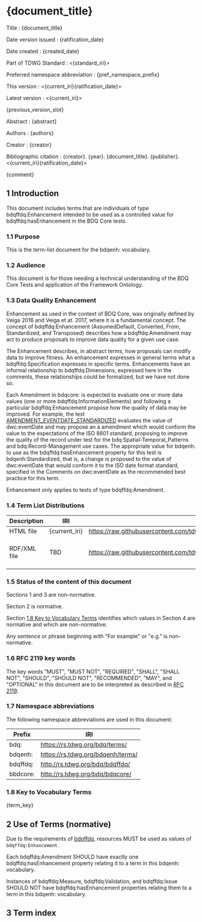 <!--- Template for header, values provided from yaml configuration --->
# {document_title}

Title
: {document_title}

Date version issued
: {ratification_date}

Date created
: {created_date}

Part of TDWG Standard
: <{standard_iri}>

Preferred namespace abbreviation
: {pref_namespace_prefix}

This version
: <{current_iri}{ratification_date}>

Latest version
: <{current_iri}>

{previous_version_slot}

Abstract
: {abstract}

Authors
: {authors}

Creator
: {creator}

Bibliographic citation
: {creator}. {year}. {document_title}. {publisher}. <{current_iri}{ratification_date}>

{comment}

## 1 Introduction

This document includes terms that are individuals of type bdqffdq:Enhancement intended to be used as a controlled value for bdqffdq:hasEnhancement in the BDQ Core tests.

### 1.1 Purpose

This is the term-list document for the bdqenh: vocabulary.

### 1.2 Audience

This document is for those needing a technical understanding of the BDQ Core Tests and application of the Framework Ontology. 

### 1.3 Data Quality Enhancement

Enhancement as used in the context of BDQ Core, was originally defined by Veiga 2016 and Veiga et at. 2017, where it is a fundamental concept. The concept of bdqffdq:Enhancement (AssumedDefault, Converted, From, Standardized, and Transposed)  describes how a bdqffdq:Amendment may act to produce proposals to improve data quality for a given use case.

The Enhancement describes, in abstract terms, how proposals can modify data to improve fitness.  An enhancement expresses in general terms what a bdqffdq:Specification expresses in specific terms.   Enhancements have an informal relationship to bdqffdq:Dimensions, expressed here in the comments, these relationships could be formalized, but we have not done so.  

Each Amendment in bdqcore: is expected to evaluate one or more data values (one or more bdqffdq:InformationElements) and following a particular bdqffdq:Enhancement propose how the quality of data may be improved. For example, the test [AMENDMENT_EVENTDATE_STANDARDIZED](https://rs.tdwg.org/bdqcore/terms/718dfc3c-cb52-4fca-b8e2-0e722f375da7) evaluates the value of dwc:eventDate and may propose an a amendment which would conform the value to the expectations of the ISO 8601 standard, proposing to improve the quality of the record under test for the bdq:Spatial-Temporal_Patterns and bdq:Record-Management use cases.  The appropriate value for bdqenh: to use as the bdqffdq:hasEnhancement property for this test is bdqenh:Standardized, that is, a change is proposed to the value of dwc:eventDate that would conform it to the ISO date format standard, specified in the Comments on dwc:eventDate as the recommended best practice for this term.

Enhancement only applies to tests of type bdqffdq:Amendment.

### 1.4 Term List Distributions

| Description | IRI | Download URL | Note | 
| ----------- | --- | -----------  | ---- | 
| HTML file   | {current_iri} | https://raw.githubusercontent.com/tdwg/bdq/master/tg2/\_review/docs/list/{pref_namespace_prefix}/index.md | This file | 
| RDF/XML file | TBD | https://raw.githubusercontent.com/tdwg/bdq/master/tg2/\_review/dist/{pref_namespace_prefix}.xml | Example for submission, to be generated | 

### 1.5 Status of the content of this document

Sections 1 and 3 are non-normative.

Section 2 is normative.

Section [1.8 Key to Vocabulary Terms](#18-Key-to-Vocabulary-Terms) identifies which values in Section 4 are normative and which are non-normative.

Any sentence or phrase beginning with "For example" or "e.g." is non-normative.

### 1.6 RFC 2119 key words

The key words "MUST", "MUST NOT", "REQUIRED", "SHALL", "SHALL NOT", "SHOULD", "SHOULD NOT", "RECOMMENDED", "MAY", and "OPTIONAL" in this document are to be interpreted as described in [RFC 2119](https://tools.ietf.org/html/rfc2119).

### 1.7 Namespace abbreviations

The following namespace abbreviations are used in this document:

| Prefix | IRI |
| ------ | --- |
| bdq:     | https://rs.tdwg.org/bdq/terms/    |
| bdqenh:  | https://rs.tdwg.org/bdqenh/terms/ |
| bdqffdq: | http://rs.tdwg.org/bdq/bdqffdq/   |
| bbdcore: | http://rs.tdwg.org/bdq/bdqcore/   |

### 1.8 Key to Vocabulary Terms

{term_key}

## 2 Use of Terms (normative) 

Due to the requirements of [bdqffdq](https://rs.tdwg.org/bdqffdq/terms), resources MUST be used as values of `bdqffdq:Enhancement`.

Each bdqffdq:Amendment SHOULD have exactly one bdqffdq:hasEnhancement property relating it to a term in this bdqenh: vocabulary.

Instances of bdqffdq:Measure, bdqffdq:Validation, and bdqffdq:Issue SHOULD NOT have bdqffdq:hasEnhancement properties relating them to a term in this bdqenh: vocabulary.

## 3 Term index
